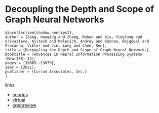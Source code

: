 # Decoupling the Depth and Scope of Graph Neural Networks

```
@incollection{shadow_neurips21,
author = {Zeng, Hanqing and Zhang, Muhan and Xia, Yinglong and Srivastava, Ajitesh and Malevich, Andrey and Kannan, Rajgopal and Prasanna, Viktor and Jin, Long and Chen, Ren},
title = {Decoupling the Depth and Scope of Graph Neural Networks},
booktitle = {Advances in Neural Information Processing Systems (NeurIPS) 34},
pages = {19665--19679},
year = {2021},
publisher = {Curran Associates, Inc.}
}
```

links
- [neurips](https://papers.nips.cc//paper/2021/hash/a378383b89e6719e15cd1aa45478627c-Abstract.html)
- [virtual](https://neurips.cc/virtual/2021/poster/26355)
- [openreview](https://openreview.net/forum?id=_IY3_4psXuf)
